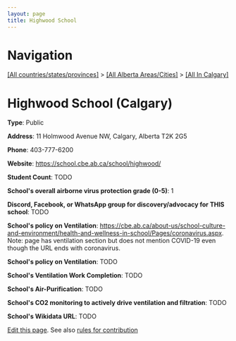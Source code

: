 ```yaml
---
layout: page
title: Highwood School
---
```

# Navigation

[[All countries/states/provinces]](../../..) > [[All Alberta Areas/Cities]](../..) > [[All In Calgary]](..)

# Highwood School (Calgary)

**Type**: Public

**Address**: 11 Holmwood Avenue NW, Calgary, Alberta T2K 2G5

**Phone**: 403-777-6200

**Website**: <https://school.cbe.ab.ca/school/highwood/>

**Student Count**: TODO

**School's overall airborne virus protection grade (0-5)**: 1

**Discord, Facebook, or WhatsApp group for discovery/advocacy for THIS school**: TODO

**School's policy on Ventilation**: <https://cbe.ab.ca/about-us/school-culture-and-environment/health-and-wellness-in-school/Pages/coronavirus.aspx>. Note: page has ventilation section but does not mention COVID-19 even though the URL ends with coronavirus.

**School's policy on Ventilation**: TODO

**School's Ventilation Work Completion**: TODO

**School's Air-Purification**: TODO

**School's CO2 monitoring to actively drive ventilation and filtration**: TODO

**School's Wikidata URL**: TODO


[Edit this page](https://github.com/ventilate-schools/AB/edit/main/./Calgary/Highwood_School.md). See also [rules for contribution](../../../contribution-rules/)